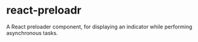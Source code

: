 # react-preloadr

A React preloader component, for displaying an indicator while performing asynchronous tasks.

